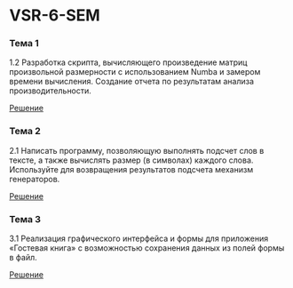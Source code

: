 # VSR-6-SEM

### Тема 1
1.2 Разработка скрипта, вычисляющего произведение матриц произвольной размерности с использованием Numba и замером времени вычисления. Создание отчета по результатам анализа производительности.

[Решение](https://github.com/vektoririna/PROG-6/blob/main/indepworkvar1.py)

### Тема 2
2.1 Написать программу, позволяющую выполнять подсчет слов в тексте, а также вычислять размер (в символах) каждого слова. Используйте для возвращения результатов подсчета механизм генераторов.

[Решение](https://github.com/vektoririna/PROG-6/blob/main/indepworkvar2.py)


### Тема 3
3.1 Реализация графического интерфейса и формы для приложения «Гостевая книга» с возможностью сохранения данных из полей формы в файл.

[Решение](https://github.com/vektoririna/PROG-6/blob/main/indepworkvar3.py)

